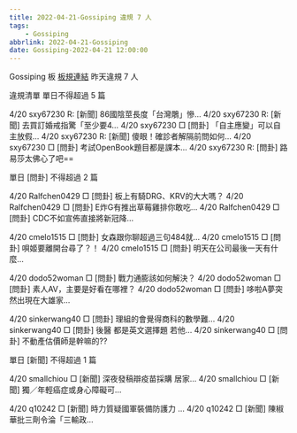 ```yaml
---
title: 2022-04-21-Gossiping 違規 7 人
tags:
    - Gossiping
abbrlink: 2022-04-21-Gossiping
date: Gossiping-2022-04-21 12:00:00
---
```

Gossiping 板 [板規連結](https://www.ptt.cc/bbs/Gossiping/M.1637425085.A.07D.html)
昨天違規 7 人
<!-- more -->

違規清單
單日不得超過 5 篇

4/20 sxy67230 R: [新聞] 86國陰莖長度「台灣鵰」慘…
4/20 sxy67230 R: [新聞] 去買訂婚戒指驚「至少要4…
4/20 sxy67230 □ [問卦] 「自主應變」可以自主放假…
4/20 sxy67230 R: [新聞] 傻眼！確診者解隔前問如何…
4/20 sxy67230 □ [問卦] 考試OpenBook題目都是課本…
4/20 sxy67230 R: [問卦] 路易莎太佛心了吧==

單日 [問卦] 不得超過 2 篇

4/20 Ralfchen0429 □ [問卦] 板上有騎DRG、KRV的大大嗎？
4/20 Ralfchen0429 □ [問卦] E炸G有推出草莓雞排你敢吃…
4/20 Ralfchen0429 □ [問卦] CDC不如宣佈直接將新冠降…

4/20 cmelo1515 □ [問卦] 女森跟你聊超過三句484就…
4/20 cmelo1515 □ [問卦] 唄姬要離開台尋了？！
4/20 cmelo1515 □ [問卦] 明天在公司最後一天有什麼…

4/20 dodo52woman □ [問卦] 戰力通膨該如何解決？
4/20 dodo52woman □ [問卦] 素人AV，主要是好看在哪裡？
4/20 dodo52woman □ [問卦] 哆啦A夢突然出現在大雄家…

4/20 sinkerwang40 □ [問卦] 理組的會覺得商科的數學難…
4/20 sinkerwang40 □ [問卦] 後醫 都是英文選擇題 若他…
4/20 sinkerwang40 □ [問卦] 不動產估價師是幹嘛的??

單日 [新聞] 不得超過 1 篇

4/20 smallchiou □ [新聞] 深夜發稿辯疫苗採購 居家…
4/20 smallchiou □ [新聞] 獨／年輕癌症或身心障礙可…

4/20 q10242 □ [新聞] 時力質疑國軍裝備防護力 …
4/20 q10242 □ [新聞] 陳椒華批三劑令淪「三輸政…